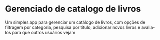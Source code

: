 # Gerenciado de catalogo de livros
 Um simples app para gerenciar um catálogo de livros, com opções de filtragem por categoria, pesquisa por título, adicionar novos livros e avalia-los para que outros usuários vejam
